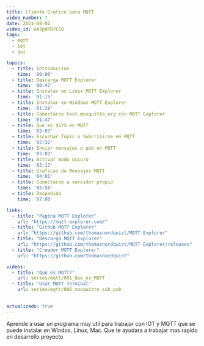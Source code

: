 ```yaml
---
title: Cliente Grafico para MQTT 
video_number: 7
date: 2021-08-02
video_id: eA7pdPB7C10
tags:
  - mqtt
  - iot
  - gui

topics:
  - title: Introduccion
    time: '00:00'
  - title: Descarga MQTT Explorer
    time: '00:47'
  - title: Instalar en Linux MQTT Explorer
    time: '01:15'
  - title: Instalar en Windows MQTT Explorer
    time: '01:29'
  - title: Conectarse test.mosquitto.org con MQTT Explorer
    time: '01:47'
  - title: Que es $SYS en MQTT
    time: '02:07'
  - title: Escuchar Topic o Subcribirse en MQTT
    time: '02:32'
  - title: Enviar mensajes o pub en MQTT
    time: '03:03'
  - title: Activar modo oscuro
    time: '03:13'
  - title: Graficas de Mensajes MQTT
    time: '04:01'
  - title: Conectarse a servidor propio
    time: '05:56'
  - title: Despedida
    time: '07:00'

links:
  - title: "Pagina MQTT Explorer"
    url: "https://mqtt-explorer.com/"
  - title: "Github MQTT Explorer"
    url: "https://github.com/thomasnordquist/MQTT-Explorer"
  - title: "Descarga MQTT Explorer"
    url: "https://github.com/thomasnordquist/MQTT-Explorer/releases"
  - title: "Creador MQTT Explorer"
    url: "https://github.com/thomasnordquist"

videos:
  - title: "Que es MQTT?"
    url: series/mqtt/001_Que_es_MQTT
  - title: "Usar MQTT Terminal"
    url: series/mqtt/006_mosquitto_sub_pub
    

actualizado: true
---
```


Aprende a usar un programa muy util para trabajar con IOT y MQTT que se puede instalar en Windos, Linux, Mac. Que te ayudara a trabajar mas rapido en desarrollo proyecto